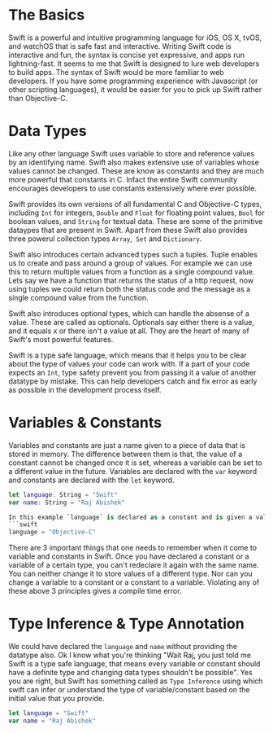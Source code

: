 # The Basics
Swift is a powerful and intuitive programming language for iOS, OS X, tvOS, and watchOS that is safe fast and interactive. Writing Swift code is interactive and fun, the syntax is concise yet expressive, and apps run lightning-fast. It seems to me that Swift is designed to lure web developers to build apps. The syntax of Swift would be more familiar to web developers. If you have some programming experience with Javascript (or other scripting languages), it would be easier for you to pick up Swift rather than Objective-C.

# Data Types
Like any other language Swift uses variable to store and reference values by an identifying name. Swift also makes extensive use of variables whose values cannot be changed. These are know as constants and they are much more powerful that constants in C. Infact the entire Swift community encourages developers to use constants extensively where ever possible.

Swift provides its own versions of all fundamental C and Objective-C types, including `Int` for integers, `Double` and `Float` for floating point values, `Bool` for boolean values, and `String` for textual data. These are some of the primitive dataypes that are present in Swift. Apart from these Swift also provides three powerul collection types `Array`,` Set` and `Dictionary`.

Swift also introduces certain advanced types such a tuples. Tuple enables us to create and pass around a group of values. For example we can use this to return multiple values from a function as a single compound value. Lets say we have a function that returns the status of a http request, now using tuples we could return both the status code and the message as a single compound value from the function.

Swift also introduces optional types, which can handle the absense of a value. These are called as optionals. Optionals say either there is a value, and it equals x or there isn't a value at all. They are the heart of many of Swift's most powerful features.

Swift is a type safe language, which means that it helps you to be clear about the type of values your code can work with. If a part of your code expects an `Int`, type safety prevent you from passing it a value of another datatype by mistake. This can help developers catch and fix error as early as possible in the development process itself.

# Variables & Constants
Variables and constants are just a name given to a piece of data that is stored in memory. The difference between them is that, the value of a constant cannot be changed once it is set, whereas a variable can be set to a different value in the future. Variables are declared with the `var` keyword and constants are declared with the `let` keyword.
```swift
let language: String = "Swift"
var name: String = "Raj Abishek"

In this example `language` is declared as a constant and is given a value Swift but `name` is declared a variable and hence we can change its value if we want. You should also note that in Swift a semicolon is not neccessary. You need to use semicolon only when you need to write multiple statements on the same line.
```swift
language = "Objective-C"
```

There are 3 important things that one needs to remember when it come to variable and constants in Swift. Once you have declared a constant or a variable of a certain type, you can't redeclare it again with the same name. You can neither change it to store values of a different type. Nor can you change a variable to a constant or a constant to a variable. Violating any of these above 3 principles gives a compile time error.

# Type Inference & Type Annotation
We could have declared the `language` and `name` without providing the datatype also. Ok I know what you're thinking "Wait Raj, you just told me Swift is a type safe language, that means every variable or constant should have a definite type and changing data types shouldn't be possible". Yes you are right, but Swift has something called as `Type Inference` using which swift can infer or understand the type of variable/constant based on the initial value that you provide.
```swift
let language = "Swift"
var name = "Raj Abishek"